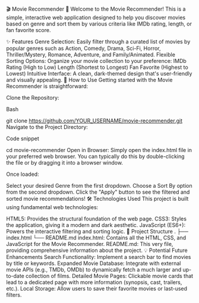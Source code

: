 🎬 Movie Recommender 🍿
Welcome to the Movie Recommender! This is a simple, interactive web application designed to help you discover movies based on genre and sort them by various criteria like IMDb rating, length, or fan favorite score.

✨ Features
Genre Selection: Easily filter through a curated list of movies by popular genres such as Action, Comedy, Drama, Sci-Fi, Horror, Thriller/Mystery, Romance, Adventure, and Family/Animated.
Flexible Sorting Options: Organize your movie collection to your preference:
IMDb Rating (High to Low)
Length (Shortest to Longest)
Fan Favorite (Highest to Lowest)
Intuitive Interface: A clean, dark-themed design that's user-friendly and visually appealing.
🚀 How to Use
Getting started with the Movie Recommender is straightforward:

Clone the Repository:

Bash

git clone https://github.com/YOUR_USERNAME/movie-recommender.git
Navigate to the Project Directory:

Code snippet

cd movie-recommender
Open in Browser: Simply open the index.html file in your preferred web browser. You can typically do this by double-clicking the file or by dragging it into a browser window.

Once loaded:

Select your desired Genre from the first dropdown.
Choose a Sort By option from the second dropdown.
Click the "Apply" button to see the filtered and sorted movie recommendations!
🛠️ Technologies Used
This project is built using fundamental web technologies:

HTML5: Provides the structural foundation of the web page.
CSS3: Styles the application, giving it a modern and dark aesthetic.
JavaScript (ES6+): Powers the interactive filtering and sorting logic.
📂 Project Structure
.
├── index.html
└── README.md
index.html: Contains all the HTML, CSS, and JavaScript for the Movie Recommender.
README.md: This very file, providing comprehensive information about the project.
💡 Potential Future Enhancements
Search Functionality: Implement a search bar to find movies by title or keywords.
Expanded Movie Database: Integrate with external movie APIs (e.g., TMDb, OMDb) to dynamically fetch a much larger and up-to-date collection of films.
Detailed Movie Pages: Clickable movie cards that lead to a dedicated page with more information (synopsis, cast, trailers, etc.).
Local Storage: Allow users to save their favorite movies or last-used filters.
